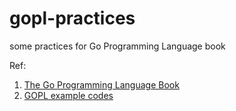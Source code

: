 gopl-practices
===============


some practices for Go Programming Language book


Ref:

1. [The Go Programming Language Book](http://www.gopl.io/)
2. [GOPL example codes](https://github.com/adonovan/gopl.io/)
